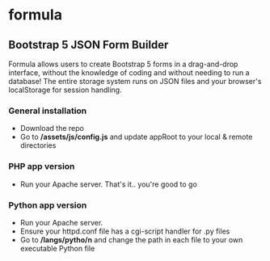 # formula

## Bootstrap 5 JSON Form Builder

Formula allows users to create Bootstrap 5 forms in a drag-and-drop interface, without the knowledge of coding and without needing to run a database! The entire storage system runs on JSON files and your browser's localStorage for session handling.

### General installation

- Download the repo
- Go to **/assets/js/config.js** and update appRoot to your local & remote directories

### PHP app version

- Run your Apache server. That's it.. you're good to go

### Python app version

- Run your Apache server.
- Ensure your httpd.conf file has a cgi-script handler for .py files
- Go to **/langs/pytho/n** and change the path in each file to your own executable Python file
